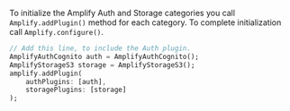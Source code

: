 To initialize the Amplify Auth and Storage categories you call `Amplify.addPlugin()` method for each category. To complete initialization call `Amplify.configure()`.

```dart
// Add this line, to include the Auth plugin.
AmplifyAuthCognito auth = AmplifyAuthCognito();
AmplifyStorageS3 storage = AmplifyStorageS3();
amplify.addPlugin(
    authPlugins: [auth], 
    storagePlugins: [storage]
);
```